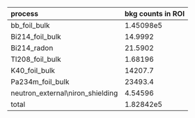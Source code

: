 | **process**                        | **bkg counts in ROI** |
|:-----------------------------------|:----------------------|
| bb\_foil\_bulk                     | 1.45098e5             |
| Bi214\_foil\_bulk                  | 14.9992               |
| Bi214\_radon                       | 21.5902               |
| Tl208\_foil\_bulk                  | 1.68196               |
| K40\_foil\_bulk                    | 14207.7               |
| Pa234m\_foil\_bulk                 | 23493.4               |
| neutron\_external\niron\_shielding | 4.54596               |
| total                              | 1.82842e5             |
